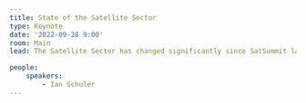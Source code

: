 ```yaml
---
title: State of the Satellite Sector
type: Keynote
date: '2022-09-28 9:00'
room: Main
lead: The Satellite Sector has changed significantly since SatSummit last convened in 2018. Therese Jones will set the stage for the day by analyzing key trends within the industry, exciting new developments and capabilities, emerging challenges, and what to expect from the Satellite Sector in the near future.

people:
    speakers:
        - Ian Schuler 
---
```

